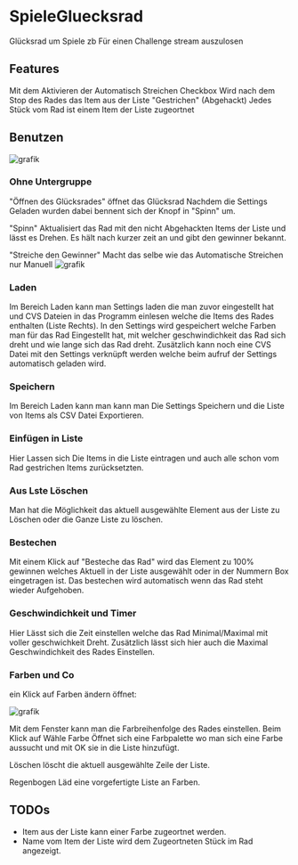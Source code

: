 # SpieleGluecksrad
Glücksrad um Spiele zb Für einen Challenge stream auszulosen

## Features

Mit dem Aktivieren der Automatisch Streichen Checkbox Wird nach dem Stop des Rades das Item aus der Liste "Gestrichen" (Abgehackt)
Jedes Stück vom Rad ist einem Item der Liste zugeortnet

## Benutzen

![grafik](https://github.com/Bisam97/SpieleGluecksrad/assets/15315141/ebc82540-274a-4b7d-b1b0-87f425e2f58a) 

### Ohne Untergruppe

"Öffnen des Glücksrades" öffnet das Glücksrad Nachdem die Settings Geladen wurden dabei bennent sich der Knopf in "Spinn" um.

"Spinn" Aktualisiert das Rad mit den nicht Abgehackten Items der Liste und lässt es Drehen. Es hält nach kurzer zeit an und gibt den gewinner bekannt.

"Streiche den Gewinner" Macht das selbe wie das Automatische Streichen nur Manuell
![grafik](https://github.com/Bisam97/SpieleGluecksrad/assets/15315141/55fd4c7e-e9ec-4e34-a80a-7e9466f17627)


### Laden
Im Bereich Laden kann man Settings laden die man zuvor eingestellt hat und CVS Dateien in das Programm einlesen welche die Items des Rades enthalten (Liste Rechts).
In den Settings wird gespeichert welche Farben man für das Rad Eingestellt hat, mit welcher geschwindichkeit das Rad sich dreht und wie lange sich das Rad dreht.
Zusätzlich kann noch eine CVS Datei mit den Settings verknüpft werden welche beim aufruf der Settings automatisch geladen wird.


### Speichern
Im Bereich Laden kann man kann man Die Settings Speichern und die Liste von Items als CSV Datei Exportieren.

### Einfügen in Liste

Hier Lassen sich Die Items in die Liste eintragen und auch alle schon vom Rad gestrichen Items zurücksetzten.

### Aus Lste Löschen

Man hat die Möglichkeit das aktuell ausgewählte Element aus der Liste zu Löschen oder die Ganze Liste zu löschen.

### Bestechen

Mit einem Klick auf "Besteche das Rad" wird das Element zu 100% gewinnen welches Aktuell in der Liste ausgewählt oder in der Nummern Box eingetragen ist.
Das bestechen wird automatisch wenn das Rad steht wieder Aufgehoben.

### Geschwindichkeit und Timer

Hier Lässt sich die Zeit einstellen welche das Rad Minimal/Maximal mit voller geschwichkeit Dreht.
Zusätzlich lässt sich hier auch die Maximal Geschwindichkeit des Rades Einstellen.

### Farben und Co

ein Klick auf Farben ändern öffnet:

![grafik](https://github.com/Bisam97/SpieleGluecksrad/assets/15315141/05328a41-952c-4458-9f14-2b4e9a0dc420)

Mit dem Fenster kann man die Farbreihenfolge des Rades einstellen.
Beim Klick auf Wähle Farbe Öffnet sich eine Farbpalette wo man sich eine Farbe aussucht und mit OK sie in die Liste hinzufügt.

Löschen löscht die aktuell ausgewählte Zeile der Liste.

Regenbogen Läd eine vorgefertigte Liste an Farben.


## TODOs

- Item aus der Liste kann einer Farbe zugeortnet werden.
- Name vom Item der Liste wird dem Zugeortneten Stück im Rad angezeigt.




